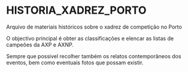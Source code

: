 # HISTORIA_XADREZ_PORTO
Arquivo de materiais históricos sobre o xadrez de competição no Porto

O objectivo principal é obter as classificações e elencar as listas de campeões da AXP e AXNP.

Sempre que possivel recolher também os relatos contemporãneos dos eventos, bem como eventuais fotos que possam existir.
